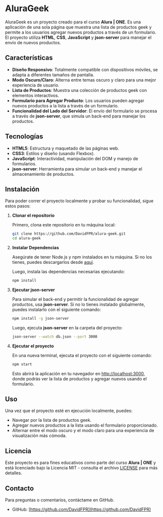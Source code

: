 # AluraGeek

AluraGeek es un proyecto creado para el curso **Alura | ONE**. Es una aplicación de una sola página que muestra una lista de productos geek y permite a los usuarios agregar nuevos productos a través de un formulario. El proyecto utiliza **HTML**, **CSS**, **JavaScript** y **json-server** para manejar el envío de nuevos productos.

## Características

- **Diseño Responsivo**: Totalmente compatible con dispositivos móviles, se adapta a diferentes tamaños de pantalla.
- **Modo Oscuro/Claro**: Alterna entre temas oscuro y claro para una mejor experiencia de usuario.
- **Lista de Productos**: Muestra una colección de productos geek con elementos interactivos.
- **Formulario para Agregar Producto**: Los usuarios pueden agregar nuevos productos a la lista a través de un formulario.
- **Funcionalidad del Lado del Servidor**: El envío del formulario se procesa a través de **json-server**, que simula un back-end para manejar los productos.

## Tecnologías

- **HTML5**: Estructura y maquetado de las páginas web.
- **CSS3**: Estilos y diseño (usando Flexbox).
- **JavaScript**: Interactividad, manipulación del DOM y manejo de formularios.
- **json-server**: Herramienta para simular un back-end y manejar el almacenamiento de productos.

## Instalación

Para poder correr el proyecto localmente y probar su funcionalidad, sigue estos pasos:

1. **Clonar el repositorio**

    Primero, clona este repositorio en tu máquina local:

    ```bash
    git clone https://github.com/DavidFPR/alura-geek.git
    cd alura-geek
    ```

2. **Instalar Dependencias**

    Asegúrate de tener Node.js y npm instalados en tu máquina. Si no los tienes, puedes descargarlos desde [aquí](https://nodejs.org).

    Luego, instala las dependencias necesarias ejecutando:

    ```bash
    npm install
    ```

3. **Ejecutar json-server**

    Para simular el back-end y permitir la funcionalidad de agregar productos, usa **json-server**. Si no lo tienes instalado globalmente, puedes instalarlo con el siguiente comando:

    ```bash
    npm install -g json-server
    ```

    Luego, ejecuta **json-server** en la carpeta del proyecto:

    ```bash
    json-server --watch db.json --port 3000
    ```

4. **Ejecutar el proyecto**

    En una nueva terminal, ejecuta el proyecto con el siguiente comando:

    ```bash
    npm start
    ```

    Esto abrirá la aplicación en tu navegador en [http://localhost:3000](http://localhost:3000), donde podrás ver la lista de productos y agregar nuevos usando el formulario.

## Uso

Una vez que el proyecto esté en ejecución localmente, puedes:

- Navegar por la lista de productos geek.
- Agregar nuevos productos a la lista usando el formulario proporcionado.
- Alternar entre el modo oscuro y el modo claro para una experiencia de visualización más cómoda.

## Licencia

Este proyecto es para fines educativos como parte del curso **Alura | ONE** y está licenciado bajo la Licencia MIT - consulta el archivo [LICENSE](LICENSE) para más detalles.

## Contacto

Para preguntas o comentarios, contáctame en GitHub.

- GitHub: [https://github.com/DavidFPR](https://github.com/DavidFPR)
